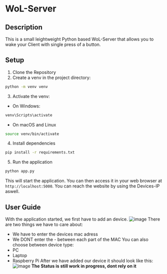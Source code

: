 <!-- TOC -->
# WoL-Server

## Description
This is a small leightweight Python based WoL-Server that allows you to wake your Client with single press of a button.

## Setup
1. Clone the Repository
2. Create a venv in the project directory:
```bash 
python -m venv venv
```
3. Activate the venv:
- On Windows:
```bash
venv\Scripts\activate
```
- On macOS and Linux
```bash
source venv/bin/activate
```
4. Install dependencies
```bash
pip install -r requirements.txt 
```
5. Run the application
```bash
python app.py
```
This will start the application. You can then access it in your web browser at `http://localhost:5000`.
You can reach the website by using the Devices-IP aswell.

## User Guide
With the application started, we first have to add an device.
![image](https://github.com/HitoHitoNika/WoL-Server/assets/103290810/4af9008c-edcf-4d15-8d09-cf9799477aae)
There are two things we have to care about:
- We have to enter the devices mac adress
- We DONT enter the - between each part of the MAC
You can also choose between device type:
- PC
- Laptop
- Raspberry Pi
After we have added our device it should look like this:
![image](https://github.com/HitoHitoNika/WoL-Server/assets/103290810/6d180e8f-0ce4-4b3e-a30b-21073510ed35)
**The Status is still work in progress, dont rely on it**
